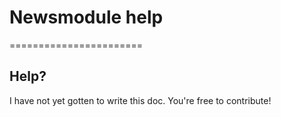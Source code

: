 # Newsmodule help
=======================

## Help?

I have not yet gotten to write this doc. You're free to contribute!